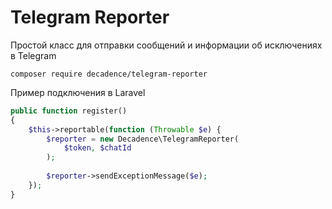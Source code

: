 # Telegram Reporter
Простой класс для отправки сообщений и информации об исключениях в Telegram

```
composer require decadence/telegram-reporter
```

Пример подключения в Laravel

```php
public function register()
{
    $this->reportable(function (Throwable $e) {
        $reporter = new Decadence\TelegramReporter(
            $token, $chatId
        );
        
        $reporter->sendExceptionMessage($e);
    });
}
```
